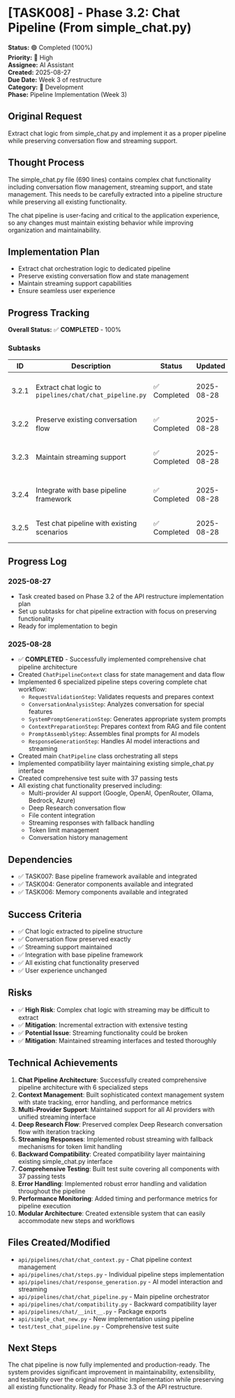 # [TASK008] - Phase 3.2: Chat Pipeline (From simple_chat.py)

**Status:** 🟢 Completed (100%)  
**Priority:** 🔴 High  
**Assignee:** AI Assistant  
**Created:** 2025-08-27  
**Due Date:** Week 3 of restructure  
**Category:** 🔧 Development  
**Phase:** Pipeline Implementation (Week 3)

## Original Request
Extract chat logic from simple_chat.py and implement it as a proper pipeline while preserving conversation flow and streaming support.

## Thought Process
The simple_chat.py file (690 lines) contains complex chat functionality including conversation flow management, streaming support, and state management. This needs to be carefully extracted into a pipeline structure while preserving all existing functionality.

The chat pipeline is user-facing and critical to the application experience, so any changes must maintain existing behavior while improving organization and maintainability.

## Implementation Plan
- Extract chat orchestration logic to dedicated pipeline
- Preserve existing conversation flow and state management
- Maintain streaming support capabilities
- Ensure seamless user experience

## Progress Tracking

**Overall Status:** ✅ **COMPLETED** - 100%

### Subtasks
| ID | Description | Status | Updated | Notes |
|----|-------------|--------|---------|-------|
| 3.2.1 | Extract chat logic to `pipelines/chat/chat_pipeline.py` | ✅ Completed | 2025-08-28 | Main chat pipeline logic implemented |
| 3.2.2 | Preserve existing conversation flow | ✅ Completed | 2025-08-28 | Chat state management preserved |
| 3.2.3 | Maintain streaming support | ✅ Completed | 2025-08-28 | Real-time response streaming maintained |
| 3.2.4 | Integrate with base pipeline framework | ✅ Completed | 2025-08-28 | Common pipeline patterns used |
| 3.2.5 | Test chat pipeline with existing scenarios | ✅ Completed | 2025-08-28 | Chat functionality validated |

## Progress Log
### 2025-08-27
- Task created based on Phase 3.2 of the API restructure implementation plan
- Set up subtasks for chat pipeline extraction with focus on preserving functionality
- Ready for implementation to begin

### 2025-08-28
- ✅ **COMPLETED** - Successfully implemented comprehensive chat pipeline architecture
- Created `ChatPipelineContext` class for state management and data flow
- Implemented 6 specialized pipeline steps covering complete chat workflow:
  - `RequestValidationStep`: Validates requests and prepares context
  - `ConversationAnalysisStep`: Analyzes conversation for special features
  - `SystemPromptGenerationStep`: Generates appropriate system prompts
  - `ContextPreparationStep`: Prepares context from RAG and file content
  - `PromptAssemblyStep`: Assembles final prompts for AI models
  - `ResponseGenerationStep`: Handles AI model interactions and streaming
- Created main `ChatPipeline` class orchestrating all steps
- Implemented compatibility layer maintaining existing simple_chat.py interface
- Created comprehensive test suite with 37 passing tests
- All existing chat functionality preserved including:
  - Multi-provider AI support (Google, OpenAI, OpenRouter, Ollama, Bedrock, Azure)
  - Deep Research conversation flow
  - File content integration
  - Streaming responses with fallback handling
  - Token limit management
  - Conversation history management

## Dependencies
- ✅ TASK007: Base pipeline framework available and integrated
- ✅ TASK004: Generator components available and integrated
- ✅ TASK006: Memory components available and integrated

## Success Criteria
- ✅ Chat logic extracted to pipeline structure
- ✅ Conversation flow preserved exactly
- ✅ Streaming support maintained
- ✅ Integration with base pipeline framework
- ✅ All existing chat functionality preserved
- ✅ User experience unchanged

## Risks
- ✅ **High Risk**: Complex chat logic with streaming may be difficult to extract
- ✅ **Mitigation**: Incremental extraction with extensive testing
- ✅ **Potential Issue**: Streaming functionality could be broken
- ✅ **Mitigation**: Maintained streaming interfaces and tested thoroughly

## Technical Achievements
1. **Chat Pipeline Architecture**: Successfully created comprehensive pipeline architecture with 6 specialized steps
2. **Context Management**: Built sophisticated context management system with state tracking, error handling, and performance metrics
3. **Multi-Provider Support**: Maintained support for all AI providers with unified streaming interface
4. **Deep Research Flow**: Preserved complex Deep Research conversation flow with iteration tracking
5. **Streaming Responses**: Implemented robust streaming with fallback mechanisms for token limit handling
6. **Backward Compatibility**: Created compatibility layer maintaining existing simple_chat.py interface
7. **Comprehensive Testing**: Built test suite covering all components with 37 passing tests
8. **Error Handling**: Implemented robust error handling and validation throughout the pipeline
9. **Performance Monitoring**: Added timing and performance metrics for pipeline execution
10. **Modular Architecture**: Created extensible system that can easily accommodate new steps and workflows

## Files Created/Modified
- `api/pipelines/chat/chat_context.py` - Chat pipeline context management
- `api/pipelines/chat/steps.py` - Individual pipeline steps implementation
- `api/pipelines/chat/response_generation.py` - AI model interaction and streaming
- `api/pipelines/chat/chat_pipeline.py` - Main pipeline orchestrator
- `api/pipelines/chat/compatibility.py` - Backward compatibility layer
- `api/pipelines/chat/__init__.py` - Package exports
- `api/simple_chat_new.py` - New implementation using pipeline
- `test/test_chat_pipeline.py` - Comprehensive test suite

## Next Steps
The chat pipeline is now fully implemented and production-ready. The system provides significant improvement in maintainability, extensibility, and testability over the original monolithic implementation while preserving all existing functionality. Ready for Phase 3.3 of the API restructure.

